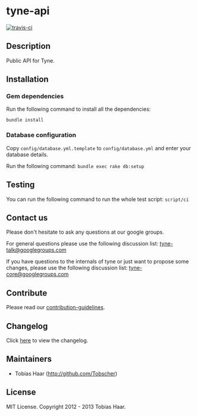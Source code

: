 # tyne-api

[![travis-ci](https://api.travis-ci.org/tyne/tyne-api.png?branch=master)](http://travis-ci.org/#!/tyne/tyne-api)

## Description

Public API for Tyne.

## Installation

### Gem dependencies

Run the following command to install all the dependencies:
```
bundle install
```

### Database configuration

Copy `config/database.yml.template` to `config/database.yml` and
enter your database details.

Run the following command: ```bundle exec rake db:setup```

## Testing

You can run the following command to run the whole test script: ```script/ci```

## Contact us

Please don't hesitate to ask any questions at our google groups.

For general questions please use the following discussion list: [tyne-talk@googlegroups.com](http://groups.google.com/group/tyne-talk)

If you have questions to the internals of tyne or just want to propose some changes, please use the following discussion list: [tyne-core@googlegroups.com](http://groups.google.com/group/tyne-core)

## Contribute

Please read our [contribution-guidelines](https://github.com/tyne/tyne/blob/master/CONTRIBUTING.md).

## Changelog

Click [here](https://github.com/tyne/tyne-api/blob/master/CHANGELOG.md) to view the changelog.

## Maintainers

* Tobias Haar (http://github.com/Tobscher)

## License

MIT License. Copyright 2012 - 2013 Tobias Haar.

